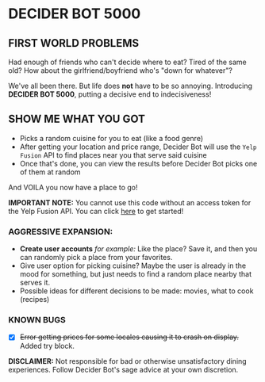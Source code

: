 # DECIDER BOT 5000

## FIRST WORLD PROBLEMS
Had enough of friends who can't decide where to eat? Tired of the same old? How about the girlfriend/boyfriend who's "down for whatever"?

We've all been there. But life does **not** have to be so annoying.
Introducing **DECIDER BOT 5000**, putting a decisive end to indecisiveness!

## SHOW ME WHAT YOU GOT
- Picks a random cuisine for you to eat (like a food genre)
- After getting your location and price range, Decider Bot will use the ```Yelp Fusion``` API to find places near you that serve said cuisine
- Once that's done, you can view the results before Decider Bot picks one of them at random

And VOILA you now have a place to go!

**IMPORTANT NOTE:** You cannot use this code without an access token for the Yelp Fusion API. You can click [here](https://www.yelp.com/developers/documentation/v3/get_started) to get started!

### AGGRESSIVE EXPANSION:
- **Create user accounts** 
	*for example:* Like the place? Save it, and then you can randomly pick a place from your favorites.
- Give user option for picking cuisine? Maybe the user is already in the mood for something, but just needs to find a random place nearby that serves it.
- Possible ideas for different decisions to be made: movies, what to
  cook (recipes) 

### KNOWN BUGS
- [x] ~~Error getting prices for some locales causing it to crash on display.~~ Added try block.

**DISCLAIMER:** Not responsible for bad or otherwise unsatisfactory dining experiences. Follow Decider Bot's sage advice at your own discretion.
